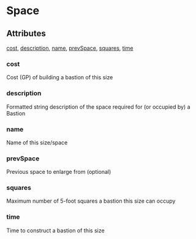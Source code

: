 # Space


## Attributes

[cost](#cost), [description](#description), [name](#name), [prevSpace](#prevspace), [squares](#squares), [time](#time)

### cost

Cost (GP) of building a bastion of this size

### description

Formatted string description of the space required for (or occupied by) a Bastion

### name

Name of this size/space

### prevSpace

Previous space to enlarge from (optional)

### squares

Maximum number of 5-foot squares a bastion this size can occupy

### time

Time to construct a bastion of this size
